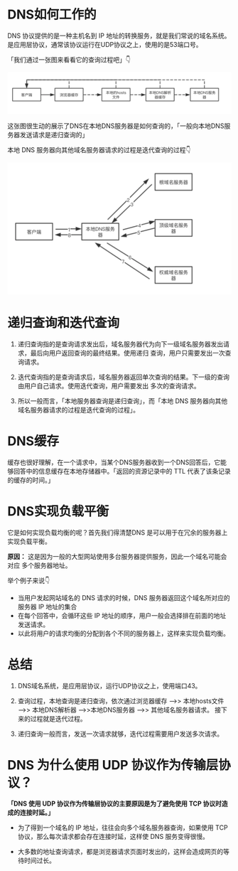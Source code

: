 # DNS如何工作的

DNS 协议提供的是一种主机名到 IP 地址的转换服务，就是我们常说的域名系统。是应用层协议，通常该协议运行在UDP协议之上，使用的是53端口号。

「我们通过一张图来看看它的查询过程吧」👇

![Alt text](../static/DNS1.png)

这张图很生动的展示了DNS在本地DNS服务器是如何查询的，「一般向本地DNS服务器发送请求是递归查询的」

本地 DNS 服务器向其他域名服务器请求的过程是迭代查询的过程👇

![Alt text](../static/DNS2.png)



# 递归查询和迭代查询

1. 递归查询指的是查询请求发出后，域名服务器代为向下一级域名服务器发出请求，最后向用户返回查询的最终结果。使用递归 查询，用户只需要发出一次查询请求。

2. 迭代查询指的是查询请求后，域名服务器返回单次查询的结果。下一级的查询由用户自己请求。使用迭代查询，用户需要发出 多次的查询请求。

3. 所以一般而言，「本地服务器查询是递归查询」，而「本地 DNS 服务器向其他域名服务器请求的过程是迭代查询的过程」。


# DNS缓存

缓存也很好理解，在一个请求中，当某个DNS服务器收到一个DNS回答后，它能够回答中的信息缓存在本地存储器中。「返回的资源记录中的 TTL 代表了该条记录的缓存的时间。」


# DNS实现负载平衡

它是如何实现负载均衡的呢？首先我们得清楚DNS 是可以用于在冗余的服务器上实现负载平衡。

**原因：** 这是因为一般的大型网站使用多台服务器提供服务，因此一个域名可能会对应 多个服务器地址。

举个例子来说👇

 - 当用户发起网站域名的 DNS 请求的时候，DNS 服务器返回这个域名所对应的服务器 IP 地址的集合
 - 在每个回答中，会循环这些 IP 地址的顺序，用户一般会选择排在前面的地址发送请求。
 - 以此将用户的请求均衡的分配到各个不同的服务器上，这样来实现负载均衡。

# 总结

1. DNS域名系统，是应用层协议，运行UDP协议之上，使用端口43。

2. 查询过程，本地查询是递归查询，依次通过浏览器缓存 —>> 本地hosts文件 —>> 本地DNS解析器 —>>本地DNS服务器 —>> 其他域名服务器请求。 接下来的过程就是迭代过程。

3. 递归查询一般而言，发送一次请求就够，迭代过程需要用户发送多次请求。

# DNS 为什么使用 UDP 协议作为传输层协议？

**「DNS 使用 UDP 协议作为传输层协议的主要原因是为了避免使用 TCP 协议时造成的连接时延。」** 

- 为了得到一个域名的 IP 地址，往往会向多个域名服务器查询，如果使用 TCP 协议，那么每次请求都会存在连接时延，这样使 DNS 服务变得很慢。

- 大多数的地址查询请求，都是浏览器请求页面时发出的，这样会造成网页的等待时间过长。